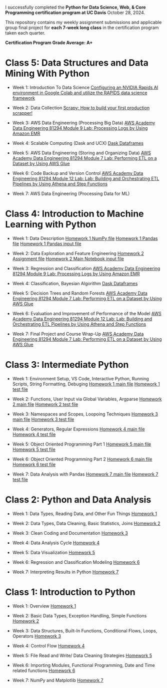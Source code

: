 I successfully completed the **Python for Data Science, Web, & Core Programming certification program at UC Davis** October 28, 2024.

This repository contains my weekly assignment submissions and applicable group final project for **each 7-week long class** in the certification program taken each quarter.

**Certification Program Grade Average: A+**

# Class 5: Data Structures and Data Mining With Python 

- Week 1: Introduction To Data Science [Configuring an NVIDIA Rapids AI environment in Google Colab and utilize the RAPIDS data science framework](Assignments/05-Data-Mining/Module_1_Assignment.ipynb "Week 1 Notebook file")

- Week 2: Data Collection [Scrapy: How to build your first production scrapper!](Assignments/05-Data-Mining/chocolatespider.py "Week 2 spider.py file")

- Week 3: AWS Data Engineering (Processing Big Data) [AWS Academy Data Engineering 81294 Module 9 Lab: Processing Logs by Using Amazon EMR](Assignments/05-Data-Mining/Module_3_Assignment.jpg "Week 3 Lab Grade screenshot")

- Week 4: Scalable Computing (Dask and UCX) [Dask Dataframes](Assignments/05-Data-Mining/Module_4_Assignment.ipynb "Week 4 Notebook file")

- Week 5: AWS Data Engineering (Storing and Organizing Data) [AWS Academy Data Engineering 81294 Module 7 Lab: Performing ETL on a Dataset by Using AWS Glue](Assignments/05-Data-Mining/Module_5_Assignment.jpg "Week 5 Lab Grade screenshot")

- Week 6: Code Backup and Version Control [AWS Academy Data Engineering 81294 Module 12 Lab: Lab: Building and Orchestrating ETL Pipelines by Using Athena and Step Functions](Assignments/05-Data-Mining/Module_6_Assignment.jpg "Week 6 Lab Grade screenshot")

- Week 7: AWS Data Engineering (Processing Data for ML)


# Class 4: Introduction to Machine Learning with Python

- Week 1: Data Description [Homework 1 NumPy file](Assignments/04-Intro-ML/Week1/02_numpy_final.ipynb "Week 1 NumPy Notebook file") [Homework 1 Pandas file](Assignments/04-Intro-ML/Week1/Pandas_final_Questions-1-1.ipynb "Week 1 Pandas Notebook file") [Homework 1 Pandas input file](Assignments/04-Intro-ML/Week1/alcohol_data.csv "Week 1 Input file") 

- Week 2: Data Exploration and Feature Engineering [Homework 2 Assignment file](Assignments/04-Intro-ML/Week2/ForestFires-Assignment.ipynb "Week 2 Main Notebook file") [Homework 2 Main Notebook input file](Assignments/04-Intro-ML/Week2/forestfires.csv "Week 2 Input file")
- Week 3: Regression and Classification [AWS Academy Data Engineering 81294 Module 9 Lab: Processing Logs by Using Amazon EMR](Assignments/05-Data-Mining/Module_3_Assignment.jpg "Week 3 Lab Grade screenshot")

- Week 4: Classification, Bayesian Algorithm [Dask Dataframes](Assignments/05-Data-Mining/Module_4_Assignment.ipynb "Week 4 Notebook file")

- Week 5: Decision Trees and Random Forests [AWS Academy Data Engineering 81294 Module 7 Lab: Performing ETL on a Dataset by Using AWS Glue](Assignments/05-Data-Mining/Module_5_Assignment.jpg "Week 5 Lab Grade screenshot")

- Week 6: Evaluation and Improvement of Performance of the Model [AWS Academy Data Engineering 81294 Module 12 Lab: Lab: Building and Orchestrating ETL Pipelines by Using Athena and Step Functions](Assignments/05-Data-Mining/Module_6_Assignment.jpg "Week 6 Lab Grade screenshot")

- Week 7: Final Project and Course Wrap-Up [AWS Academy Data Engineering 81294 Module 7 Lab: Performing ETL on a Dataset by Using AWS Glue](Assignments/05-Data-Mining/Module_5_Assignment.jpg "Week 5 Lab Grade screenshot")


# Class 3: Intermediate Python 

- Week 1: Environment Setup, VS Code, Interactive Python, Running Scripts, String Formatting, Debuging [Homework 1 main file](Assignments/03-Intermediate-Python/week_1_assignment.py "Week 1 Python file") [Homework 1 test file](Assignments/03-Intermediate-Python/week_1_assignment_test.py "Week 1 Python test file")

- Week 2: Functions, User Input via Global Variables, Argparse [Homework 2 main file](Assignments/03-Intermediate-Python/week_2_assignment.py "Week 2 Python file") [Homework 2 test file](Assignments/03-Intermediate-Python/week_2_assignment_test.py "Week 2 Python test file")

- Week 3: Namespaces and Scopes, Loopoing Techniques [Homework 3 main file](Assignments/03-Intermediate-Python/week_3_assignment.py "Week 3 Python file") [Homework 3 test file](Assignments/03-Intermediate-Python/week_3_assignment_test.py "Week 3 Python test file")
  
- Week 4: Generators, Regular Expressions [Homework 4 main file](Assignments/03-Intermediate-Python/week_4_assignment.py "Week 4 Python file") [Homework 4 test file](Assignments/03-Intermediate-Python/week_4_assignment_test.py "Week 4 Python test file")

- Week 5: Object Oriented Programming Part 1 [Homework 5 main file](Assignments/03-Intermediate-Python/week_5_assignment.py "Week 5 Python file") [Homework 5 test file](Assignments/03-Intermediate-Python/week_5_assignment_test.py "Week 5 Python test file")

- Week 6: Object Oriented Programming Part 2 [Homework 6 main file](Assignments/03-Intermediate-Python/week_6_assignment.py "Week 6 Python file") [Homework 6 test file](Assignments/03-Intermediate-Python/week_6_assignment_test.py "Week 6 Python test file")

- Week 7: Data Analysis with Pandas [Homework 7 main file](Assignments/03-Intermediate-Python/week_7_assignment.py "Week 7 Python file") [Homework 7 test file](Assignments/03-Intermediate-Python/week_7_assignment_test.py "Week 7 Python test file")


# Class 2: Python and Data Analysis 

- Week 1: Data Types, Reading Data, and Other Fun Things [Homework 1](Assignments/02-Python-Data-Analytics/Week1_ProblemSet.ipynb "Week 1 Notebook file")

- Week 2: Data Types, Data Cleaning, Basic Statistics, Joins [Homework 2](Assignments/02-Python-Data-Analytics/Week2_ProblemSet.ipynb "Week 2 Notebook file")

- Week 3: Clean Coding and Documentation [Homework 3](Assignments/02-Python-Data-Analytics/Week3_ProblemSet.ipynb "Week 3 Notebook file")

- Week 4: Data Analysis Cycle [Homework 4](Assignments/02-Python-Data-Analytics/Week4_ProblemSet.ipynb "Week 4 Notebook file")

- Week 5: Data Visualization [Homework 5](Assignments/02-Python-Data-Analytics/Week5_ProblemSet.ipynb "Week 5 Notebook file")

- Week 6: Regression and Classification Modeling [Homework 6](Assignments/02-Python-Data-Analytics/Week6_ProblemSet.ipynb "Week 6 Notebook file")

- Week 7: Interpreting Results in Python [Homework 7](https://github.com/bluealday/Loan-Defaults-Intro-to-Data-Analysis-Group-Project "Final Group Project")


# Class 1: Introduction to Python 

- Week 1: Overview [Homework 1](Assignments/01-Intro-To-Python/Week-1-Homework.py "Week 1 Python file")

- Week 2: Basic Data Types, Exception Handling, Simple Functions [Homework 2](Assignments/01-Intro-To-Python/Week-2-Homework.ipynb "Week 2 Notebook file")

- Week 3: Data Structures, Built-In Functions, Conditional Flows, Loops, Operators [Homework 3](Assignments/01-Intro-To-Python/Week-3-Homework.ipynb "Week 3 Notebook file")

- Week 4: Control Flow [Homework 4](Assignments/01-Intro-To-Python/Week-4-Homework.ipynb "Week 4 Notebook file")

- Week 5: File Read and Write/ Data Cleaning Strategies [Homework 5](Assignments/01-Intro-To-Python/Week-5-Homework.ipynb "Week 5 Notebook file")

- Week 6: Importing Modules, Functional Programming, Date and Time related functions [Homework 6](Assignments/01-Intro-To-Python/Week-6-Homework.ipynb "Week 6 Notebook file")

- Week 7: NumPy and Matplotlib [Homework 7](Assignments/01-Intro-To-Python/Week-7-Homework.ipynb "Week 7 Notebook file")
